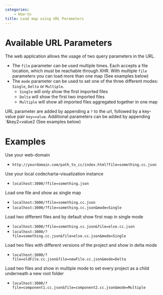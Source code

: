 ```yaml
---
categories:
    - How-to
title: Load map using URL Parameters
---
```


# Available URL Parameters

The web application allows the usage of two query parameters in the URL.

-   The `file` parameter can be used multiple times. Each accepts a file location, which must be reachable through XHR. With multiple `file` parameters you can load more than one map (See examples below)
-   The `mode` parameter can be used to set one of the three different modes: `Single`, `Delta` or `Multiple`.
    -   `Single` will only show the first imported files
    -   `Delta` will show the first two imported files
    -   `Multiple` will show all imported files aggregated together in one map

URL parameter are added by appending a `?` to the url, followed by a key-value pair `key=value`.
Additional parameters can be added by appending `&key2=value2 (See examples below)

# Examples

Use your web-domain

-   `http://yourdomain.com/path_to_cc/index.html?file=something.cc.json`

Use your local codecharta-visualization instance

-   `localhost:3000/?file=something.json`

Load one file and show as single map

-   `localhost:3000/?file=something.cc.json`
-   `localhost:3000/?file=something.cc.json&mode=Single`

Load two different files and by default show first map in single mode

-   `localhost:3000/?file=something.cc.json&file=else.cc.json`
-   `localhost:3000/?file=something.cc.json&file=else.cc.json&mode=Single`

Load two files with different versions of the project and show in delta mode

-   `localhost:3000/?file=oldFile.cc.json&file=newFile.cc.json&mode=Delta`

Load two files and show in multiple mode to set every project as a child underneath a new root folder

-   `localhost:3000/?file=component1.cc.json&file=component2.cc.json&mode=Multiple`

